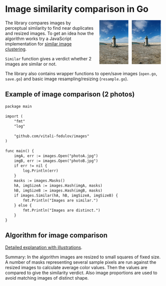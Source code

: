 # Image similarity comparison in Go

<img align="right" style="margin-left:18px" src="logo.gif">

The library compares images by perceptual similarity to find near duplicates and
resized images. To get an idea how the algorithm works try a JavaScript implementation for
[similar image clustering](https://www.similar.pictures).

`Similar` function gives a verdict whether 2 images are similar or not.

The library also contains wrapper functions to open/save images (`open.go`,
`save.go`) and basic image resampling/resizing (`resample.go`).

## Example of image comparison (2 photos)
```
package main

import (
	"fmt"
	"log"

	"github.com/vitali-fedulov/images"
)

func main() {
	imgA, err := images.Open("photoA.jpg")
	imgB, err := images.Open("photoB.jpg")
	if err != nil {
		log.Println(err)
	}
	masks := images.Masks()
	hA, imgSizeA := images.Hash(imgA, masks)
	hB, imgSizeB := images.Hash(imgB, masks)
	if images.Similar(hA, hB, imgSizeA, imgSizeB) {
		fmt.Println("Images are similar.")
	} else {
		fmt.Println("Images are distinct.")
	}
}
```

## Algorithm for image comparison

[Detailed explanation with illustrations](https://www.similar.pictures/algorithm-for-perceptual-image-comparison.html).

Summary: In the algorithm images are resized to small squares of fixed size.
A number of masks representing several sample pixels are run against the resized
images to calculate average color values. Then the values are compared to
give the similarity verdict. Also image proportions are used to avoid matching
images of distinct shape.
